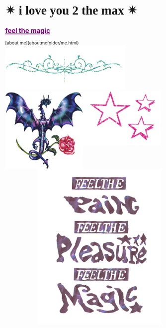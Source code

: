 <html>
<h1 style="font-family:luminari;
           font-size:40px">&#10036; i love you 2 the max &#10036;</h1>
  <h2><a href="artfolder/art.html" style="color: purple;">feel the magic</a></h2>
           </html>
  [about me](aboutmefolder/me.html)
<html>
<body background="IMG_3972.jpg">
<img style="background:none;"
     src="pcoddxGLi.gif">
  <div>
<img style="background:none;"
     src="4T9o7eqjc.gif"
     width="250"
     height="250"
     align="left">
<img style="background: none;"
                src="1113638.gif"
                width="250"
                height="175"
     align="left">
                
 <head>
  <img  src="https://raw.githubusercontent.com/prettygirlmilkingacow/prettygirlmilkingacow.github.io/main/FEEL%20THE-01%20web.png"
     style="background: none;"
           width="400px"
           height="500px"
           align="right";
           vertical-align="top">
          
</head>
        
       
